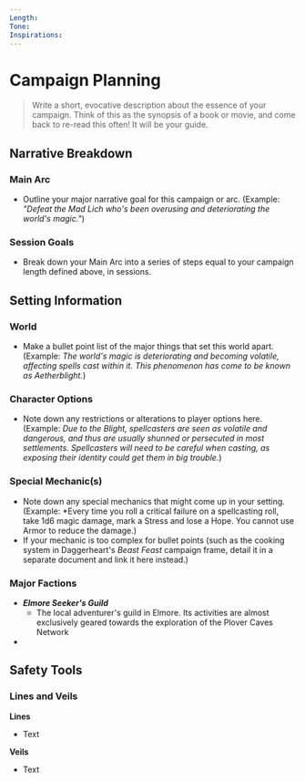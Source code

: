 ```yaml
---
Length: 
Tone: 
Inspirations:
---
```

# Campaign Planning

> Write a short, evocative description about the essence of your campaign. Think of this as the synopsis of a book or movie, and come back to re-read this often! It will be your guide.

## Narrative Breakdown

### Main Arc
- Outline your major narrative goal for this campaign or arc. (Example: *"Defeat the Mad Lich who's been overusing and deteriorating the world's magic."*)
### Session Goals
- Break down your Main Arc into a series of steps equal to your campaign length defined above, in sessions. 
## Setting Information
### World
- Make a bullet point list of the major things that set this world apart. (Example: *The world's magic is deteriorating and becoming volatile, affecting spells cast within it. This phenomenon has come to be known as Aetherblight.*)

### Character Options
- Note down any restrictions or alterations to player options here. (Example: *Due to the Blight, spellcasters are seen as volatile and dangerous, and thus are usually shunned or persecuted in most settlements. Spellcasters will need to be careful when casting, as exposing their identity could get them in big trouble.*)

### Special Mechanic(s)
- Note down any special mechanics that might come up in your setting. (Example: *Every time you roll a critical failure on a spellcasting roll, take 1d6 magic damage, mark a Stress and lose a Hope. You cannot use Armor to reduce the damage.)
- If your mechanic is too complex for bullet points (such as the cooking system in Daggerheart's *Beast Feast* campaign frame, detail it in a separate document and link it here instead.)
### Major Factions

- ***Elmore Seeker's Guild***
	- The local adventurer's guild in Elmore. Its activities are almost exclusively geared towards the exploration of the Plover Caves Network
- 

## Safety Tools
### Lines and Veils
**Lines**
- Text

**Veils**
- Text